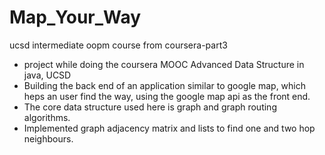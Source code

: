 # Map_Your_Way
ucsd intermediate oopm course from coursera-part3
+ project while doing the coursera MOOC Advanced Data Structure in java, UCSD
+ Building the back end of an application similar to google map, which heps an user find the way, using the google map api as the front end.
+ The core data structure used here is graph and graph routing algorithms.
+ Implemented graph adjacency matrix and lists to find one and two hop neighbours.

